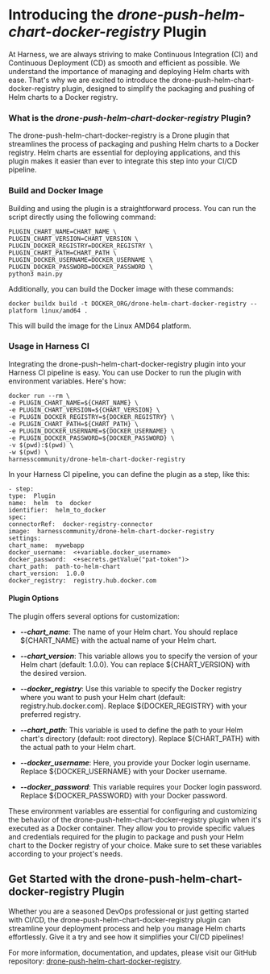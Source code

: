 # Introducing the _drone-push-helm-chart-docker-registry_ Plugin

At Harness, we are always striving to make Continuous Integration (CI) and Continuous Deployment (CD) as smooth and efficient as possible. We understand the importance of managing and deploying Helm charts with ease. That's why we are excited to introduce the drone-push-helm-chart-docker-registry plugin, designed to simplify the packaging and pushing of Helm charts to a Docker registry.

### What is the _drone-push-helm-chart-docker-registry_ Plugin?

The drone-push-helm-chart-docker-registry is a Drone plugin that streamlines the process of packaging and pushing Helm charts to a Docker registry. Helm charts are essential for deploying applications, and this plugin makes it easier than ever to integrate this step into your CI/CD pipeline.

### Build and Docker Image

Building and using the plugin is a straightforward process. You can run the script directly using the following command:

    PLUGIN_CHART_NAME=CHART_NAME \
    PLUGIN_CHART_VERSION=CHART_VERSION \
    PLUGIN_DOCKER_REGISTRY=DOCKER_REGISTRY \
    PLUGIN_CHART_PATH=CHART_PATH \
    PLUGIN_DOCKER_USERNAME=DOCKER_USERNAME \
    PLUGIN_DOCKER_PASSWORD=DOCKER_PASSWORD \
    python3 main.py

Additionally, you can build the Docker image with these commands:

    docker buildx build -t DOCKER_ORG/drone-helm-chart-docker-registry --platform linux/amd64 .

This will build the image for the Linux AMD64 platform.

### Usage in Harness CI

Integrating the drone-push-helm-chart-docker-registry plugin into your Harness CI pipeline is easy. You can use Docker to run the plugin with environment variables. Here's how:

    docker run --rm \
    -e PLUGIN_CHART_NAME=${CHART_NAME} \
    -e PLUGIN_CHART_VERSION=${CHART_VERSION} \
    -e PLUGIN_DOCKER_REGISTRY=${DOCKER_REGISTRY} \
    -e PLUGIN_CHART_PATH=${CHART_PATH} \
    -e PLUGIN_DOCKER_USERNAME=${DOCKER_USERNAME} \
    -e PLUGIN_DOCKER_PASSWORD=${DOCKER_PASSWORD} \
    -v $(pwd):$(pwd) \
    -w $(pwd) \
    harnesscommunity/drone-helm-chart-docker-registry

In your Harness CI pipeline, you can define the plugin as a step, like this:

    - step:
    type:  Plugin
    name:  helm  to  docker
    identifier:  helm_to_docker
    spec:
    connectorRef:  docker-registry-connector
    image:  harnesscommunity/drone-helm-chart-docker-registry
    settings:
    chart_name:  mywebapp
    docker_username:  <+variable.docker_username>
    docker_password:  <+secrets.getValue("pat-token")>
    chart_path:  path-to-helm-chart
    chart_version:  1.0.0
    docker_registry:  registry.hub.docker.com

#### Plugin Options

The plugin offers several options for customization:

- **_-\-chart_name_**: The name of your Helm chart. You should replace ${CHART_NAME} with the actual name of your Helm chart.

- **_-\-chart_version_**: This variable allows you to specify the version of your Helm chart (default: 1.0.0). You can replace ${CHART_VERSION} with the desired version.

- **_-\-docker_registry_**: Use this variable to specify the Docker registry where you want to push your Helm chart (default: registry.hub.docker.com). Replace ${DOCKER_REGISTRY} with your preferred registry.

- **_-\-chart_path_**: This variable is used to define the path to your Helm chart's directory (default: root directory). Replace ${CHART_PATH} with the actual path to your Helm chart.

- **_-\-docker_username_**: Here, you provide your Docker login username. Replace ${DOCKER_USERNAME} with your Docker username.

- **_-\-docker_password_**: This variable requires your Docker login password. Replace ${DOCKER_PASSWORD} with your Docker password.

These environment variables are essential for configuring and customizing the behavior of the drone-push-helm-chart-docker-registry plugin when it's executed as a Docker container. They allow you to provide specific values and credentials required for the plugin to package and push your Helm chart to the Docker registry of your choice. Make sure to set these variables according to your project's needs.

## Get Started with the drone-push-helm-chart-docker-registry Plugin

Whether you are a seasoned DevOps professional or just getting started with CI/CD, the drone-push-helm-chart-docker-registry plugin can streamline your deployment process and help you manage Helm charts effortlessly. Give it a try and see how it simplifies your CI/CD pipelines!

For more information, documentation, and updates, please visit our GitHub repository: [drone-push-helm-chart-docker-registry](https://github.com/harnesscommunity/drone-push-helm-chart-docker-registry).

